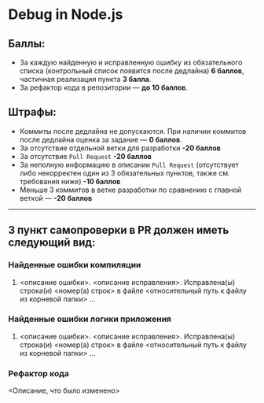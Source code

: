 # Debug in Node.js

## Баллы:
* За каждую найденную и исправленную ошибку из обязательного списка (контрольный список появится после дедлайна) **6 баллов**, частичная реализация пункта **3 балла**.
* За рефактор кода в репозитории — **до 10 баллов**.

## Штрафы:
* Коммиты после дедлайна не допускаются. При наличии коммитов после дедлайна оценка за задание — **0 баллов**.
* За отсутствие отдельной ветки для разработки **-20 баллов**
* За отсутствие `Pull Request` **-20 баллов**
* За неполную информацию в описании `Pull Request` (отсутствует либо некорректен один из 3 обязательных пунктов, также см. требования ниже) **-10 баллов**
* Меньше 3 коммитов в ветке разработки по сравнению с главной веткой — **-20 баллов**

---

## 3 пункт самопроверки в PR должен иметь следующий вид:

### Найденные ошибки компиляции
1) <описание ошибки>. <описание исправления>. Исправлена(ы) строка(и) <номер(а) строк> в файле <относительный путь к файлу из корневой папки>
...

### Найденные ошибки логики приложения
1) <описание ошибки>. <описание исправления>. Исправлена(ы) строка(и) <номер(а) строк> в файле <относительный путь к файлу из корневой папки>
...

### Рефактор кода
<Описание, что было изменено>




